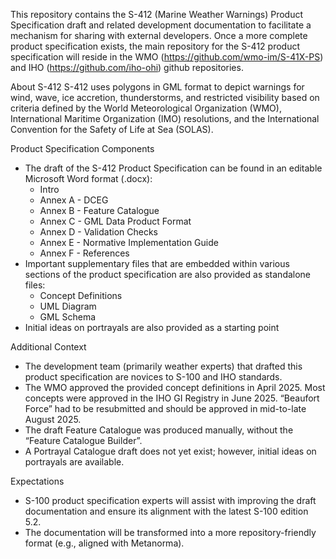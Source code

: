 This repository contains the S-412 (Marine Weather Warnings) Product Specification draft and related development documentation to facilitate a mechanism for sharing with external developers. Once a more complete product specification exists, the main repository for the S-412 product specification will reside in the WMO (https://github.com/wmo-im/S-41X-PS) and IHO (https://github.com/iho-ohi) github repositories.


About S-412
S-412 uses polygons in GML format to depict warnings for wind, wave, ice accretion, thunderstorms, and restricted visibility based on criteria defined by the World Meteorological Organization (WMO), International Maritime Organization (IMO) resolutions, and the International Convention for the Safety of Life at Sea (SOLAS).  


Product Specification Components
 - The draft of the S-412 Product Specification can be found in an editable Microsoft Word format (.docx):
     - Intro
     - Annex A - DCEG
     - Annex B - Feature Catalogue
     - Annex C - GML Data Product Format
     - Annex D - Validation Checks
     - Annex E - Normative Implementation Guide
     - Annex F - References
 - Important supplementary files that are embedded within various sections of the product specification are also provided as standalone files:
     - Concept Definitions
     - UML Diagram
     - GML Schema 
 - Initial ideas on portrayals are also provided as a starting point


Additional Context 
 - The development team (primarily weather experts) that drafted this product specification are novices to S-100 and IHO standards. 
 - The WMO approved the provided concept definitions in April 2025. Most concepts were approved in the IHO GI Registry in June 2025. “Beaufort Force” had to be resubmitted and    should be approved in mid-to-late August 2025. 
 - The draft Feature Catalogue was produced manually, without the “Feature Catalogue Builder”.
 - A Portrayal Catalogue draft does not yet exist; however, initial ideas on portrayals are available.


Expectations
 - S-100 product specification experts will assist with improving the draft documentation and ensure its alignment with the latest S-100 edition 5.2.
 - The documentation will be transformed into a more repository-friendly format (e.g., aligned with Metanorma).

